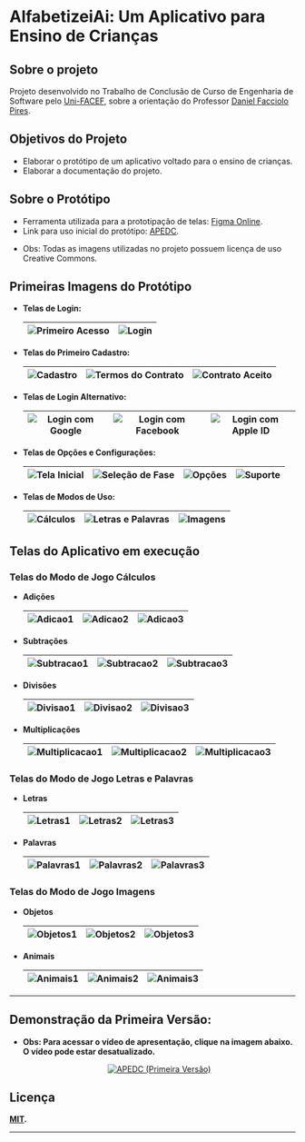
# AlfabetizeiAi: Um Aplicativo para Ensino de Crianças

## Sobre o projeto

Projeto desenvolvido no Trabalho de Conclusão de Curso de Engenharia de Software pelo [Uni-FACEF](https://www.unifacef.com.br/), sobre a orientação do Professor [Daniel Facciolo Pires](https://github.com/dfpires).

## Objetivos do Projeto

* Elaborar o protótipo de um aplicativo voltado para o ensino de crianças.
* Elaborar a documentação do projeto.

## Sobre o Protótipo

* Ferramenta utilizada para a prototipação de telas: [Figma Online](https://www.figma.com/).
* Link para uso inicial do protótipo: [APEDC](https://www.figma.com/file/TZR3CZQWU1AnDespexqltq/APEDC?node-id=0%3A1).
- Obs: Todas as imagens utilizadas no projeto possuem licença de uso Creative Commons.

## Primeiras Imagens do Protótipo

* **Telas de Login:**

    |![Primeiro Acesso](https://github.com/tarcisioribeiro/APEDC/blob/main/Prototipo/Assets/Images/PrimeiroAcesso.png?raw=true) |![Login](https://github.com/tarcisioribeiro/APEDC/blob/main/Prototipo/Assets/Images/Login/Login.png?raw=true) |
    |---|---|

* **Telas do Primeiro Cadastro:**
  
    |![Cadastro](https://github.com/tarcisioribeiro/APEDC/blob/main/Prototipo/Assets/Images/Contract_Terms/Cadastro.png?raw=true) |![Termos do Contrato](https://github.com/tarcisioribeiro/APEDC/blob/main/Prototipo/Assets/Images/Contract_Terms/TermosContrato.png?raw=true) |![Contrato Aceito](https://github.com/tarcisioribeiro/APEDC/blob/main/Prototipo/Assets/Images/Contract_Terms/CadastroSucesso.png?raw=true) |
    |---|---|---|

* **Telas de Login Alternativo:**

    | ![Login com Google](https://github.com/tarcisioribeiro/APEDC/blob/main/Prototipo/Assets/Images/Login/LoginGoogle.png?raw=true) |![Login com Facebook](https://github.com/tarcisioribeiro/APEDC/blob/main/Prototipo/Assets/Images/Login/LoginFacebook.png?raw=true) |![Login com Apple ID](https://github.com/tarcisioribeiro/APEDC/blob/main/Prototipo/Assets/Images/Login/LoginAppleID.png?raw=true) |
    |---|---|---|

* **Telas de Opções e Configurações:**

    | ![Tela Inicial](https://github.com/tarcisioribeiro/APEDC/blob/main/Prototipo/Assets/Images/Home_and_Options/Home.png?raw=true) | ![Seleção de Fase](https://github.com/tarcisioribeiro/APEDC/blob/main/Prototipo/Assets/Images/Home_and_Options/SelecaoCategoria.png?raw=true) | ![Opções](https://github.com/tarcisioribeiro/APEDC/blob/main/Prototipo/Assets/Images/Home_and_Options/Opcoes.png?raw=true) | ![Suporte](https://github.com/tarcisioribeiro/APEDC/blob/main/Prototipo/Assets/Images/Home_and_Options/Suporte.png?raw=true) |
    |---|---|---|---|

* **Telas de Modos de Uso:**

    | ![Cálculos](https://raw.githubusercontent.com/tarcisioribeiro/APEDC/main/Prototipo/Assets/Images/Categories/Calculos/Calculos.png) | ![Letras e Palavras](https://raw.githubusercontent.com/tarcisioribeiro/APEDC/main/Prototipo/Assets/Images/Categories/Letras_e_Palavras/Letras_e_Palavras.png) | ![Imagens](https://raw.githubusercontent.com/tarcisioribeiro/APEDC/main/Prototipo/Assets/Images/Categories/Imagens/Imagens.png) |
    |---|---|---|

## Telas do Aplicativo em execução

### Telas do Modo de Jogo **Cálculos**

* **Adições**

    | ![Adicao1](https://raw.githubusercontent.com/tarcisioribeiro/APEDC/main/Prototipo/Assets/Images/Categories/Calculos/Adicao/Adicao1.png) | ![Adicao2](https://raw.githubusercontent.com/tarcisioribeiro/APEDC/main/Prototipo/Assets/Images/Categories/Calculos/Adicao/Adicao2.png) | ![Adicao3](https://raw.githubusercontent.com/tarcisioribeiro/APEDC/main/Prototipo/Assets/Images/Categories/Calculos/Adicao/Adicao3.png) |
    |---|---|---|

* **Subtrações**

    | ![Subtracao1](https://raw.githubusercontent.com/tarcisioribeiro/APEDC/main/Prototipo/Assets/Images/Categories/Calculos/Subtracao/Subtracao1.png) | ![Subtracao2](https://raw.githubusercontent.com/tarcisioribeiro/APEDC/main/Prototipo/Assets/Images/Categories/Calculos/Subtracao/Subtracao2.png) | ![Subtracao3](https://raw.githubusercontent.com/tarcisioribeiro/APEDC/main/Prototipo/Assets/Images/Categories/Calculos/Subtracao/Subtracao3.png) |
    |---|---|---|

* **Divisões**

    | ![Divisao1](https://raw.githubusercontent.com/tarcisioribeiro/APEDC/main/Prototipo/Assets/Images/Categories/Calculos/Divisao/Divisao1.png) | ![Divisao2](https://raw.githubusercontent.com/tarcisioribeiro/APEDC/main/Prototipo/Assets/Images/Categories/Calculos/Divisao/Divisao2.png) | ![Divisao3](https://raw.githubusercontent.com/tarcisioribeiro/APEDC/main/Prototipo/Assets/Images/Categories/Calculos/Divisao/Divisao3.png) |
    |---|---|---|

* **Multiplicações**

    | ![Multiplicacao1](https://raw.githubusercontent.com/tarcisioribeiro/APEDC/main/Prototipo/Assets/Images/Categories/Calculos/Multiplicacao/Multiplicacao1.png) | ![Multiplicacao2](https://raw.githubusercontent.com/tarcisioribeiro/APEDC/main/Prototipo/Assets/Images/Categories/Calculos/Multiplicacao/Multiplicacao2.png) | ![Multiplicacao3](https://raw.githubusercontent.com/tarcisioribeiro/APEDC/main/Prototipo/Assets/Images/Categories/Calculos/Multiplicacao/Multiplicacao3.png) |
    |---|---|---|

### Telas do Modo de Jogo **Letras e Palavras**

* **Letras**

    | ![Letras1](https://raw.githubusercontent.com/tarcisioribeiro/APEDC/main/Prototipo/Assets/Images/Categories/Letras_e_Palavras/Letras/Letras1.png) | ![Letras2](https://raw.githubusercontent.com/tarcisioribeiro/APEDC/main/Prototipo/Assets/Images/Categories/Letras_e_Palavras/Letras/Letras2.png) | ![Letras3](https://raw.githubusercontent.com/tarcisioribeiro/APEDC/main/Prototipo/Assets/Images/Categories/Letras_e_Palavras/Letras/Letras3.png) |
    |---|---|---|

* **Palavras**

    | ![Palavras1](https://raw.githubusercontent.com/tarcisioribeiro/APEDC/main/Prototipo/Assets/Images/Categories/Letras_e_Palavras/Palavras/Palavras1.png) | ![Palavras2](https://raw.githubusercontent.com/tarcisioribeiro/APEDC/main/Prototipo/Assets/Images/Categories/Letras_e_Palavras/Palavras/Palavras2.png) | ![Palavras3](https://raw.githubusercontent.com/tarcisioribeiro/APEDC/main/Prototipo/Assets/Images/Categories/Letras_e_Palavras/Palavras/Palavras3.png) |
    |---|---|---|

### Telas do Modo de Jogo **Imagens**

* **Objetos**

    | ![Objetos1](https://raw.githubusercontent.com/tarcisioribeiro/APEDC/main/Prototipo/Assets/Images/Categories/Imagens/Objetos/Objetos1.png) | ![Objetos2](https://raw.githubusercontent.com/tarcisioribeiro/APEDC/main/Prototipo/Assets/Images/Categories/Imagens/Objetos/Objetos2.png) | ![Objetos3](https://raw.githubusercontent.com/tarcisioribeiro/APEDC/main/Prototipo/Assets/Images/Categories/Imagens/Objetos/Objetos3.png) |
    |---|---|---|

* **Animais**

    | ![Animais1](https://raw.githubusercontent.com/tarcisioribeiro/APEDC/main/Prototipo/Assets/Images/Categories/Imagens/Animais/Animais1.png) | ![Animais2](https://raw.githubusercontent.com/tarcisioribeiro/APEDC/main/Prototipo/Assets/Images/Categories/Imagens/Animais/Animais2.png) | ![Animais3](https://raw.githubusercontent.com/tarcisioribeiro/APEDC/main/Prototipo/Assets/Images/Categories/Imagens/Animais/Animais3.png) |
    |---|---|---|

---

## **Demonstração da Primeira Versão:**

* **Obs: Para acessar o vídeo de apresentação, clique na imagem abaixo. O vídeo pode estar desatualizado.**

    <div style="text-align: center;"><a href="https://www.youtube.com/watch?v=1g5z5F4855k"><img src="https://github.com/tarcisioribeiro/APEDC/blob/main/Prototipo/Assets/Images/PrimeiroAcesso.png?raw=true" alt="APEDC (Primeira Versão)"></a></div>

## Licença

**[MIT](https://choosealicense.com/licenses/mit/).**

---
